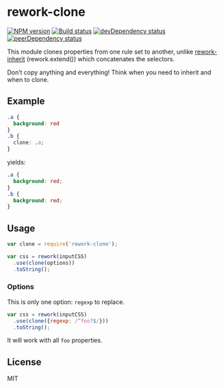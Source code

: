 # rework-clone

[![NPM version][npm-image]][npm-link]
[![Build status][travis-image]][travis-link]
[![devDependency status][devdeps-image]][devdeps-link]
[![peerDependency status][peerdeps-image]][peerdeps-link]

This module clones properties from one rule set to another, unlike
[rework-inherit](https://github.com/reworkcss/rework-inherit) (rework.extend())
which concatenates the selectors.

Don’t copy anything and everything! Think when you need to inherit and when to
clone.

## Example

```css
.a {
  background: red
}
.b {
  clone: .a;
}
```

yields:

```css
.a {
  background: red;
}
.b {
  background: red;
}
```

## Usage

```js
var clone = require('rework-clone');

var css = rework(inputCSS)
  .use(clone(options))
  .toString();
```

### Options

This is only one option: `regexp` to replace.

```js
var css = rework(inputCSS)
  .use(clone({regexp: /^foo?$/}))
  .toString();
```

It will work with all `foo` properties.

## License

MIT

[npm-image]: https://img.shields.io/npm/v/rework-clone.svg?style=flat
[npm-link]: https://npmjs.org/package/rework-clone
[travis-image]: https://img.shields.io/travis/isqua/rework-clone.svg?style=flat
[travis-link]: https://travis-ci.org/isqua/rework-clone
[devdeps-image]: https://img.shields.io/david/dev/isqua/rework-clone.svg?style=flat
[devdeps-link]: https://david-dm.org/isqua/rework-clone#info=peerDependencies
[peerdeps-image]: https://img.shields.io/david/peer/isqua/rework-clone.svg?style=flat
[peerdeps-link]: https://david-dm.org/isqua/rework-clone#info=peerDependencies
